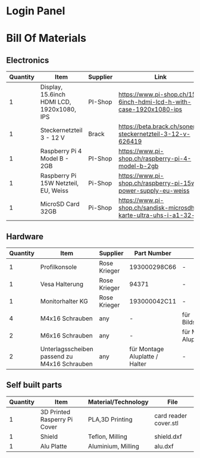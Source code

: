 # Login Panel

# Bill Of Materials

## Electronics
| Quantity | Item | Supplier | Link |
|-|-|-|-|
| 1 |Display, 15.6inch HDMI LCD, 1920x1080, IPS | PI-Shop | https://www.pi-shop.ch/15-6inch-hdmi-lcd-h-with-case-1920x1080-ips|
|1 |Steckernetzteil 3 - 12 V|Brack|https://beta.brack.ch/sonero-steckernetzteil-3-12-v-626419|
|1|Raspberry Pi 4 Model B - 2GB| PI-Shop|https://www.pi-shop.ch/raspberry-pi-4-model-b-2gb|
|1|Raspberry Pi 15W Netzteil, EU, Weiss|Pi-Shop|https://www.pi-shop.ch/raspberry-pi-15w-power-supply-eu-weiss|
|1|MicroSD Card 32GB|Pi-Shop|https://www.pi-shop.ch/sandisk-microsdhc-karte-ultra-uhs-i-a1-32-gb|

## Hardware
| Quantity | Item | Supplier | Part Number | Info|
|-|-|-|-|-|
|1|Profilkonsole|Rose Krieger|193000298C66|-|
|1|Vesa Halterung|Rose Krieger|94371|-|
|1|Monitorhalter KG|Rose Krieger|193000042C11|-|
|4|M4x16 Schrauben|any|-|für Bildschirmmontage|
|2|M6x16 Schrauben|any|-|für Montage Aluplatte / Halter|
|2|Unterlagsscheiben passend zu M4x16 Schrauben|any|für Montage Aluplatte / Halter|-|

## Self built parts
| Quantity | Item | Material/Technology | File |
|-|-|-|-|
|1|3D Printed Rasperry Pi Cover|PLA,3D Printing|card reader cover.stl|
|1|Shield|Teflon, Milling|shield.dxf|
|1|Alu Platte|Aluminium, Milling|alu.dxf|
